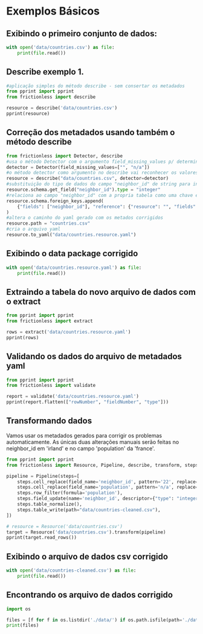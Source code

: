 # Exemplos Básicos

## Exibindo o primeiro conjunto de dados: 

```python script 
with open('data/countries.csv') as file:
    print(file.read())
```
## Describe exemplo 1.

```python script 
#aplicação simples do método describe - sem consertar os metadados
from pprint import pprint
from frictionless import describe

resource = describe('data/countries.csv')
pprint(resource)
```
## Correção dos metadados usando também o método describe

```python script 
from frictionless import Detector, describe
#usa o método Detector com o argumento field_missing_values p/ determinar valores ausentes
detector = Detector(field_missing_values=["", "n/a"])
#o método detector como argumento no describe vai reconhecer os valores ausentes
resource = describe("data/countries.csv", detector=detector)
#substituição do tipo de dados do campo "neighbor_id" de string para int
resource.schema.get_field("neighbor_id").type = "integer"
#relaciona ao campo "neighbor_id" com a propria tabela como uma chave estrangeira
resource.schema.foreign_keys.append(
    {"fields": ["neighbor_id"], "reference": {"resource": "", "fields": ["id"]}}
)
#altera o caminho do yaml gerado com os metados corrigidos
resource.path = "countries.csv"
#cria o arquivo yaml
resource.to_yaml("data/countries.resource.yaml")
``` 
## Exibindo o data package corrigido
```python script 
with open('data/countries.resource.yaml') as file:
    print(file.read())
```
## Extraindo a tabela do novo arquivo de dados com o extract
```python script
from pprint import pprint
from frictionless import extract

rows = extract('data/countries.resource.yaml')
pprint(rows)
```
## Validando os dados do arquivo de metadados yaml
```python script
from pprint import pprint
from frictionless import validate

report = validate('data/countries.resource.yaml')
pprint(report.flatten(["rowNumber", "fieldNumber", "type"]))
```
## Transformando dados

Vamos usar os metadados gerados para corrigir os problemas automaticamente. As únicas duas alterações manuais serão feitas no neighbor_id em 'irland' e no campo 'population' da 'france'.

```python script
from pprint import pprint
from frictionless import Resource, Pipeline, describe, transform, steps

pipeline = Pipeline(steps=[
    steps.cell_replace(field_name='neighbor_id', pattern='22', replace='2'),
    steps.cell_replace(field_name='population', pattern='n/a', replace='67'),
    steps.row_filter(formula='population'),
    steps.field_update(name='neighbor_id', descriptor={"type": "integer"}),
    steps.table_normalize(),
    steps.table_write(path="data/countries-cleaned.csv"),
])

# resource = Resource('data/countries.csv')
target = Resource('data/countries.csv').transform(pipeline)
pprint(target.read_rows())
```
## Exibindo o arquivo de dados csv corrigido

```python script
with open('data/countries-cleaned.csv') as file:
    print(file.read())
```
## Encontrando os arquivo de dados corrigido

```python script
import os

files = [f for f in os.listdir('./data/') if os.path.isfile(path='./data/'+ f) and f.startswith('countries-cleaned')]
print(files)
```